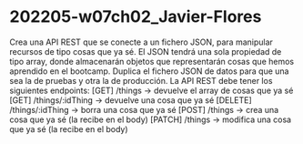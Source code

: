 # 202205-w07ch02_Javier-Flores
Crea una API REST que se conecte a un fichero JSON, para manipular recursos de tipo cosas que ya sé. El JSON tendrá una sola propiedad de tipo array, donde almacenarán objetos que representarán cosas que hemos aprendido en el bootcamp. Duplica el fichero JSON de datos para que una sea la de pruebas y otra la de producción.  La API REST debe tener los siguientes endpoints:  [GET] /things -> devuelve el array de cosas que ya sé  [GET] /things/:idThing -> devuelve una cosa que ya sé  [DELETE] /things/:idThing -> borra una cosa que ya sé  [POST] /things -> crea una cosa que ya sé (la recibe en el body)  [PATCH] /things -> modifica una cosa que ya sé (la recibe en el body)
